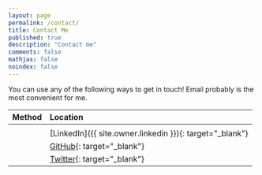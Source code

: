 ```yaml
---
layout: page
permalink: /contact/
title: Contact Me
published: true
description: "Contact me"
comments: false
mathjax: false
noindex: false
---
```


You can use any of the following ways to get in touch! Email probably is the most convenient for me.

| Method | Location |
|:-:|:--|
| <i class="fa fa-paper-plane"> | []() |
| <i class="fa fa-linkedin"> | [LinkedIn]({{ site.owner.linkedin }}){: target="_blank"} |
| <i class="fa fa-github-alt"> | [GitHub]({{site.owner.github}}){: target="_blank"} |
| <i class="fa fa-twitter"> | [Twitter](https://twitter.com/{{site.owner.twitter}}){: target="_blank"} |
